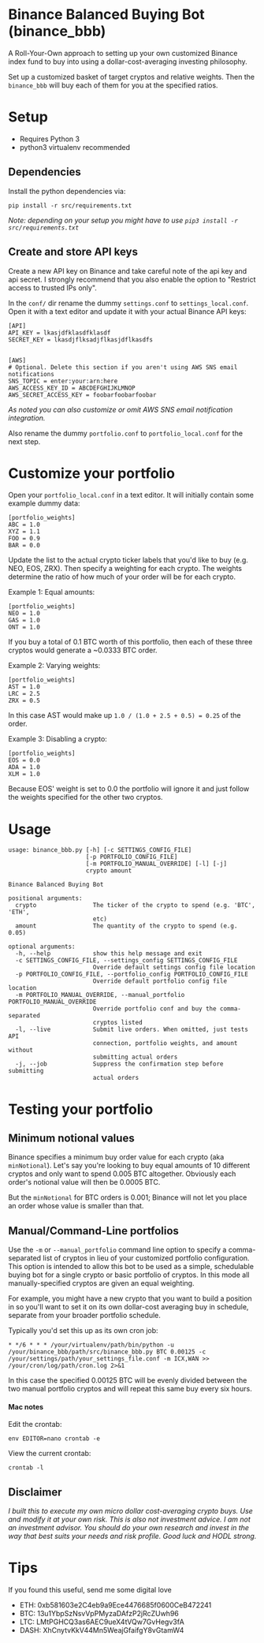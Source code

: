 # Binance Balanced Buying Bot (binance_bbb) 

A Roll-Your-Own approach to setting up your own customized Binance index fund to buy into using a dollar-cost-averaging investing philosophy.

Set up a customized basket of target cryptos and relative weights. Then the `binance_bbb` will buy each of them for you at the specified ratios.


# Setup
- Requires Python 3
- python3 virtualenv recommended

## Dependencies

Install the python dependencies via:
```
pip install -r src/requirements.txt
```

_Note: depending on your setup you might have to use `pip3 install -r src/requirements.txt`_

## Create and store API keys
Create a new API key on Binance and take careful note of the api key and api secret. I strongly recommend that you also enable the option to "Restrict access to trusted IPs only".

In the `conf/` dir rename the dummy `settings.conf` to `settings_local.conf`. Open it with 
a text editor and update it with your actual Binance API keys:
```
[API]
API_KEY = lkasjdfklasdfklasdf
SECRET_KEY = lkasdjflksadjflkasjdflkasdfs


[AWS]
# Optional. Delete this section if you aren't using AWS SNS email notifications
SNS_TOPIC = enter:your:arn:here
AWS_ACCESS_KEY_ID = ABCDEFGHIJKLMNOP
AWS_SECRET_ACCESS_KEY = foobarfoobarfoobar
```
_As noted you can also customize or omit AWS SNS email notification integration._

Also rename the dummy `portfolio.conf` to `portfolio_local.conf` for the next step.

# Customize your portfolio
Open your `portfolio_local.conf` in a text editor. It will initially contain some example dummy data:
```
[portfolio_weights]
ABC = 1.0
XYZ = 1.1
FOO = 0.9
BAR = 0.0
```

Update the list to the actual crypto ticker labels that you'd like to buy (e.g. NEO, EOS, ZRX). Then specify a weighting for each crypto. The weights determine the ratio of how much of your order will be for each crypto.

Example 1: Equal amounts:
```
[portfolio_weights]
NEO = 1.0
GAS = 1.0
ONT = 1.0
```
If you buy a total of 0.1 BTC worth of this portfolio, then each of these three cryptos would generate a ~0.0333 BTC order.

Example 2: Varying weights:
```
[portfolio_weights]
AST = 1.0
LRC = 2.5
ZRX = 0.5
```
In this case AST would make up ```1.0 / (1.0 + 2.5 + 0.5) = 0.25``` of the order.

Example 3: Disabling a crypto:
```
[portfolio_weights]
EOS = 0.0
ADA = 1.0
XLM = 1.0
```
Because EOS' weight is set to 0.0 the portfolio will ignore it and just follow the weights specified for the other two cryptos.

# Usage
```
usage: binance_bbb.py [-h] [-c SETTINGS_CONFIG_FILE]
                      [-p PORTFOLIO_CONFIG_FILE]
                      [-m PORTFOLIO_MANUAL_OVERRIDE] [-l] [-j]
                      crypto amount

Binance Balanced Buying Bot

positional arguments:
  crypto                The ticker of the crypto to spend (e.g. 'BTC', 'ETH',
                        etc)
  amount                The quantity of the crypto to spend (e.g. 0.05)

optional arguments:
  -h, --help            show this help message and exit
  -c SETTINGS_CONFIG_FILE, --settings_config SETTINGS_CONFIG_FILE
                        Override default settings config file location
  -p PORTFOLIO_CONFIG_FILE, --portfolio_config PORTFOLIO_CONFIG_FILE
                        Override default portfolio config file location
  -m PORTFOLIO_MANUAL_OVERRIDE, --manual_portfolio PORTFOLIO_MANUAL_OVERRIDE
                        Override portfolio conf and buy the comma-separated
                        cryptos listed
  -l, --live            Submit live orders. When omitted, just tests API
                        connection, portfolio weights, and amount without
                        submitting actual orders
  -j, --job             Suppress the confirmation step before submitting
                        actual orders
```


# Testing your portfolio

## Minimum notional values
Binance specifies a minimum buy order value for each crypto (aka `minNotional`). Let's say you're looking to buy equal amounts of 10 different cryptos and only want to spend 0.005 BTC altogether. Obviously each order's notional value will then be 0.0005 BTC.

But the `minNotional` for BTC orders is 0.001; Binance will not let you place an order whose value is smaller than that.


## Manual/Command-Line portfolios
Use the `-m` or `--manual_portfolio` command line option to specify a comma-separated list of cryptos in lieu of your customized portfolio configuration. This option is intended to allow this bot to be used as a simple, schedulable buying bot for a single crypto or basic portfolio of cryptos. In this mode all manually-specified cryptos are given an equal weighting.

For example, you might have a new crypto that you want to build a position in so you'll want to set it on its own dollar-cost averaging buy in schedule, separate from your broader portfolio schedule.

Typically you'd set this up as its own cron job:
```
* */6 * * * /your/virtualenv/path/bin/python -u /your/binance_bbb/path/src/binance_bbb.py BTC 0.00125 -c /your/settings/path/your_settings_file.conf -m ICX,WAN >> /your/cron/log/path/cron.log 2>&1
```
In this case the specified 0.00125 BTC will be evenly divided between the two manual portfolio cryptos and will repeat this same buy every six hours.


#### Mac notes
Edit the crontab:
```
env EDITOR=nano crontab -e
```

View the current crontab:
```
crontab -l
```


## Disclaimer
_I built this to execute my own micro dollar cost-averaging crypto buys. Use and modify it at your own risk. This is also not investment advice. I am not an investment advisor. You should do your own research and invest in the way that best suits your needs and risk profile.  Good luck and HODL strong._


# Tips
If you found this useful, send me some digital love
- ETH: 0xb581603e2C4eb9a9Ece4476685f0600CeB472241
- BTC: 13u1YbpSzNsvVpPMyzaDAfzP2jRcZUwh96
- LTC: LMtPGHCQ3as6AEC9ueX4tVQw7GvHegv3fA
- DASH: XhCnytvKkV44Mn5WeajGfaifgY8vGtamW4


